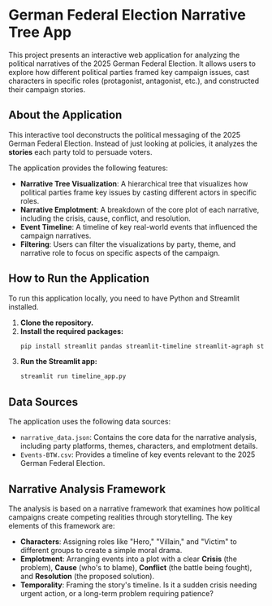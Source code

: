 # German Federal Election Narrative Tree App

This project presents an interactive web application for analyzing the political narratives of the 2025 German Federal Election. It allows users to explore how different political parties framed key campaign issues, cast characters in specific roles (protagonist, antagonist, etc.), and constructed their campaign stories.

## About the Application

This interactive tool deconstructs the political messaging of the 2025 German Federal Election. Instead of just looking at policies, it analyzes the **stories** each party told to persuade voters.

The application provides the following features:

* **Narrative Tree Visualization**: A hierarchical tree that visualizes how political parties frame key issues by casting different actors in specific roles.
* **Narrative Emplotment**: A breakdown of the core plot of each narrative, including the crisis, cause, conflict, and resolution.
* **Event Timeline**: A timeline of key real-world events that influenced the campaign narratives.
* **Filtering**: Users can filter the visualizations by party, theme, and narrative role to focus on specific aspects of the campaign.

## How to Run the Application

To run this application locally, you need to have Python and Streamlit installed.

1.  **Clone the repository.**
2.  **Install the required packages:**
    ```bash
    pip install streamlit pandas streamlit-timeline streamlit-agraph streamlit-scrollable-textbox
    ```
3.  **Run the Streamlit app:**
    ```bash
    streamlit run timeline_app.py
    ```

## Data Sources

The application uses the following data sources:

* `narrative_data.json`: Contains the core data for the narrative analysis, including party platforms, themes, characters, and emplotment details.
* `Events-BTW.csv`: Provides a timeline of key events relevant to the 2025 German Federal Election.

## Narrative Analysis Framework

The analysis is based on a narrative framework that examines how political campaigns create competing realities through storytelling. The key elements of this framework are:

* **Characters**: Assigning roles like "Hero," "Villain," and "Victim" to different groups to create a simple moral drama.
* **Emplotment**: Arranging events into a plot with a clear **Crisis** (the problem), **Cause** (who's to blame), **Conflict** (the battle being fought), and **Resolution** (the proposed solution).
* **Temporality**: Framing the story's timeline. Is it a sudden crisis needing urgent action, or a long-term problem requiring patience?
